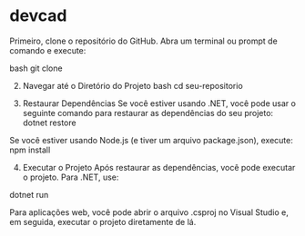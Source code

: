 # devcad


Primeiro, clone o repositório do GitHub. Abra um terminal ou prompt de comando e execute:

bash
git clone 

2. Navegar até o Diretório do Projeto
bash
cd seu-repositorio

3. Restaurar Dependências
Se você estiver usando .NET, você pode usar o seguinte comando para restaurar as dependências do seu projeto:
dotnet restore


Se você estiver usando Node.js (e tiver um arquivo package.json), execute:
npm install

4. Executar o Projeto
Após restaurar as dependências, você pode executar o projeto. Para .NET, use:

dotnet run

Para aplicações web, você pode abrir o arquivo .csproj no Visual Studio e, em seguida, executar o projeto diretamente de lá.
